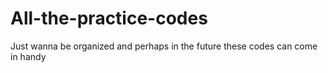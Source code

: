 # All-the-practice-codes
Just wanna be organized and perhaps in the future these codes can come in handy
